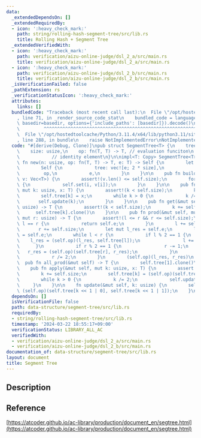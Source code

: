 ```yaml
---
data:
  _extendedDependsOn: []
  _extendedRequiredBy:
  - icon: ':heavy_check_mark:'
    path: string/rolling-hash-segment-tree/src/lib.rs
    title: Rolling Hash + Segment Tree
  _extendedVerifiedWith:
  - icon: ':heavy_check_mark:'
    path: verification/aizu-online-judge/dsl_2_a/src/main.rs
    title: verification/aizu-online-judge/dsl_2_a/src/main.rs
  - icon: ':heavy_check_mark:'
    path: verification/aizu-online-judge/dsl_2_b/src/main.rs
    title: verification/aizu-online-judge/dsl_2_b/src/main.rs
  _isVerificationFailed: false
  _pathExtension: rs
  _verificationStatusIcon: ':heavy_check_mark:'
  attributes:
    links: []
  bundledCode: "Traceback (most recent call last):\n  File \"/opt/hostedtoolcache/Python/3.11.4/x64/lib/python3.11/site-packages/onlinejudge_verify/documentation/build.py\"\
    , line 71, in _render_source_code_stat\n    bundled_code = language.bundle(stat.path,\
    \ basedir=basedir, options={'include_paths': [basedir]}).decode()\n          \
    \         ^^^^^^^^^^^^^^^^^^^^^^^^^^^^^^^^^^^^^^^^^^^^^^^^^^^^^^^^^^^^^^^^^^^^^^^^^^^^^^^^^\n\
    \  File \"/opt/hostedtoolcache/Python/3.11.4/x64/lib/python3.11/site-packages/onlinejudge_verify/languages/rust.py\"\
    , line 288, in bundle\n    raise NotImplementedError\nNotImplementedError\n"
  code: "#[derive(Debug, Clone)]\npub struct SegmentTree<T> {\n    tree: Vec<T>,\n\
    \    size: usize,\n    op: fn(T, T) -> T, // evaluation funciton\n    e: T,  \
    \            // identity element\n}\n\nimpl<T: Copy> SegmentTree<T> {\n    pub\
    \ fn new(n: usize, op: fn(T, T) -> T, e: T) -> Self {\n        let size = n.next_power_of_two();\n\
    \        Self {\n            tree: vec![e; 2 * size],\n            size,\n   \
    \         op,\n            e,\n        }\n    }\n\n    pub fn build(&mut self,\
    \ v: Vec<T>) {\n        assert!(v.len() <= self.size);\n        for i in 0..v.len()\
    \ {\n            self.set(i, v[i]);\n        }\n    }\n\n    pub fn set(&mut self,\
    \ mut k: usize, x: T) {\n        assert!(k < self.size);\n        k += self.size;\n\
    \        self.tree[k] = x;\n        while k > 0 {\n            k /= 2;\n     \
    \       self.update(k);\n        }\n    }\n\n    pub fn get(&mut self, mut k:\
    \ usize) -> T {\n        assert!(k < self.size);\n        k += self.size;\n  \
    \      self.tree[k].clone()\n    }\n\n    pub fn prod(&mut self, mut l: usize,\
    \ mut r: usize) -> T {\n        assert!(l <= r && r <= self.size);\n        if\
    \ l == r {\n            return self.e;\n        }\n        l += self.size;\n \
    \       r += self.size;\n        let mut l_res = self.e;\n        let mut r_res\
    \ = self.e;\n        while l < r {\n            if l % 2 == 1 {\n            \
    \    l_res = (self.op)(l_res, self.tree[l]);\n                l += 1;\n      \
    \      }\n            if r % 2 == 1 {\n                r -= 1;\n             \
    \   r_res = (self.op)(self.tree[r], r_res);\n            }\n            l /= 2;\n\
    \            r /= 2;\n        }\n        (self.op)(l_res, r_res)\n    }\n\n  \
    \  pub fn all_prod(&mut self) -> T {\n        self.tree[1].clone()\n    }\n\n\
    \    pub fn apply(&mut self, mut k: usize, x: T) {\n        assert!(k < self.size);\n\
    \        k += self.size;\n        self.tree[k] = (self.op)(self.tree[k], x);\n\
    \        while k > 0 {\n            k /= 2;\n            self.update(k);\n   \
    \     }\n    }\n\n    fn update(&mut self, k: usize) {\n        self.tree[k] =\
    \ (self.op)(self.tree[k << 1 | 0], self.tree[k << 1 | 1]);\n    }\n}\n"
  dependsOn: []
  isVerificationFile: false
  path: data-structure/segment-tree/src/lib.rs
  requiredBy:
  - string/rolling-hash-segment-tree/src/lib.rs
  timestamp: '2024-03-22 18:55:17+09:00'
  verificationStatus: LIBRARY_ALL_AC
  verifiedWith:
  - verification/aizu-online-judge/dsl_2_a/src/main.rs
  - verification/aizu-online-judge/dsl_2_b/src/main.rs
documentation_of: data-structure/segment-tree/src/lib.rs
layout: document
title: Segment Tree
---
```


## Description

## Reference

[https://atcoder.github.io/ac-library/production/document_en/segtree.html](https://atcoder.github.io/ac-library/production/document_en/segtree.html)
